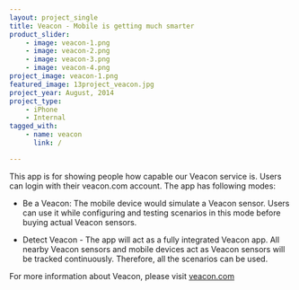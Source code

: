 ```yaml
---
layout: project_single
title: Veacon - Mobile is getting much smarter
product_slider:
    - image: veacon-1.png
    - image: veacon-2.png
    - image: veacon-3.png
    - image: veacon-4.png
project_image: veacon-1.png
featured_image: 13project_veacon.jpg
project_year: August, 2014
project_type:
    - iPhone
    - Internal
tagged_with:
    - name: veacon
      link: /

---
```


This app is for showing people how capable our Veacon service is. Users can login with their veacon.com account. The app has following modes:

- Be a Veacon: The mobile device would simulate a Veacon sensor. Users can use it while configuring and testing scenarios in this mode before buying actual Veacon sensors.

- Detect Veacon - The app will act as a fully integrated Veacon app. All nearby Veacon sensors and mobile devices act as Veacon sensors will be tracked continuously. Therefore, all the scenarios can be used.

For more information about Veacon, please visit <a href='http://www.veacon.com' target='_blank'>veacon.com</a>
